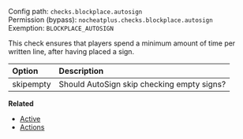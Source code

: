 Config path: `checks.blockplace.autosign`  
Permission (bypass): `nocheatplus.checks.blockplace.autosign`  
Exemption: `BLOCKPLACE_AUTOSIGN`  

This check ensures that players spend a minimum amount of time per written line, after having placed a sign.

| Option | Description |
| :----- | :--------- |
| skipempty  | Should AutoSign skip checking empty signs? |

**Related**  
* [Active](https://github.com/Updated-NoCheatPlus/Docs/blob/master/Settings/General.md#active)
* [Actions](https://github.com/Updated-NoCheatPlus/Docs/blob/master/Settings/General.md#actions)
